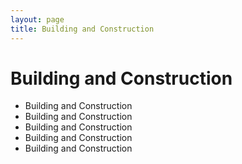 ```yaml
---
layout: page
title: Building and Construction
---
```


# Building and Construction

- Building and Construction
- Building and Construction
- Building and Construction
- Building and Construction
- Building and Construction
